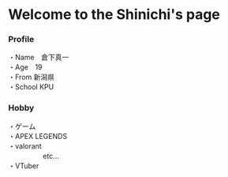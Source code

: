 # Welcome to the Shinichi's page

### Profile<br>
・Name　倉下真一<br>
・Age　19<br>
・From 新潟県<br>
・School KPU

### Hobby<br>
・ゲーム<br>
  ・APEX LEGENDS<br>
  ・valorant<br>
  　　　　　etc...<br>
・VTuber<br>
